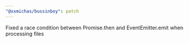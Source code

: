 ```yaml
---
"@xxmichas/bussinboy": patch
---
```


Fixed a race condition between Promise.then and EventEmitter.emit when processing files
